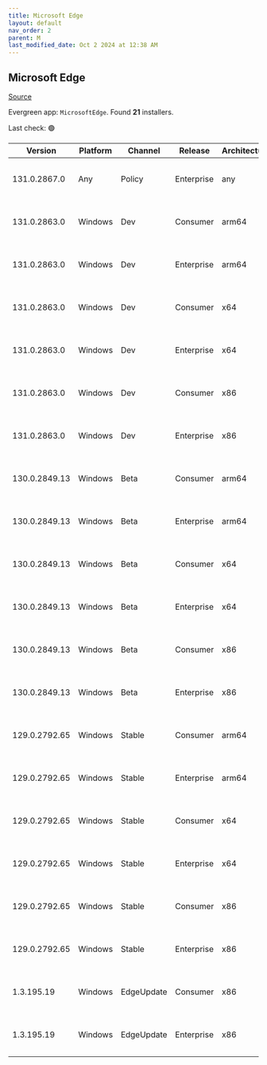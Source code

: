 ```yaml
---
title: Microsoft Edge
layout: default
nav_order: 2
parent: M
last_modified_date: Oct 2 2024 at 12:38 AM
---
```


## Microsoft Edge

[Source](https://www.microsoft.com/edge)

Evergreen app: `MicrosoftEdge`. Found **21** installers.

Last check: 🟢

| Version       | Platform | Channel    | Release    | Architecture | Hash                                                             | URI                                                                                                                                                                                                                                                                                                                      |
| ------------- | -------- | ---------- | ---------- | ------------ | ---------------------------------------------------------------- | ------------------------------------------------------------------------------------------------------------------------------------------------------------------------------------------------------------------------------------------------------------------------------------------------------------------------ |
| 131.0.2867.0  | Any      | Policy     | Enterprise | any          | 6622FE29B5F82C4DF865A076F4A347CD785CDC565499AFD4BC7A32356856CD01 | [https://msedge.sf.dl.delivery.mp.microsoft.com/filestreamingservice/files/c8c47852-7ef1-4a75-b44c-a4870fd9ee3d/MicrosoftEdgePolicyTemplates.cab](https://msedge.sf.dl.delivery.mp.microsoft.com/filestreamingservice/files/c8c47852-7ef1-4a75-b44c-a4870fd9ee3d/MicrosoftEdgePolicyTemplates.cab)                       |
| 131.0.2863.0  | Windows  | Dev        | Consumer   | arm64        | 686626D684315FB2F076C08BE270C3E4ADEA8E57EB25B5850008EA2198B71E85 | [https://msedge.sf.dl.delivery.mp.microsoft.com/filestreamingservice/files/ad23cfb2-768f-42d6-b0a3-9fbc68278ea4/MicrosoftEdgeDevEnterpriseARM64.msi](https://msedge.sf.dl.delivery.mp.microsoft.com/filestreamingservice/files/ad23cfb2-768f-42d6-b0a3-9fbc68278ea4/MicrosoftEdgeDevEnterpriseARM64.msi)                 |
| 131.0.2863.0  | Windows  | Dev        | Enterprise | arm64        | 686626D684315FB2F076C08BE270C3E4ADEA8E57EB25B5850008EA2198B71E85 | [https://msedge.sf.dl.delivery.mp.microsoft.com/filestreamingservice/files/ad23cfb2-768f-42d6-b0a3-9fbc68278ea4/MicrosoftEdgeDevEnterpriseARM64.msi](https://msedge.sf.dl.delivery.mp.microsoft.com/filestreamingservice/files/ad23cfb2-768f-42d6-b0a3-9fbc68278ea4/MicrosoftEdgeDevEnterpriseARM64.msi)                 |
| 131.0.2863.0  | Windows  | Dev        | Consumer   | x64          | 5188DA60F89AAA99CBB9D7A2F82427CDFD98045ABEC898DBCF06315AC89E94CB | [https://msedge.sf.dl.delivery.mp.microsoft.com/filestreamingservice/files/e0c5b9b2-418c-4894-a122-a249b025b44b/MicrosoftEdgeDevEnterpriseX64.msi](https://msedge.sf.dl.delivery.mp.microsoft.com/filestreamingservice/files/e0c5b9b2-418c-4894-a122-a249b025b44b/MicrosoftEdgeDevEnterpriseX64.msi)                     |
| 131.0.2863.0  | Windows  | Dev        | Enterprise | x64          | 5188DA60F89AAA99CBB9D7A2F82427CDFD98045ABEC898DBCF06315AC89E94CB | [https://msedge.sf.dl.delivery.mp.microsoft.com/filestreamingservice/files/e0c5b9b2-418c-4894-a122-a249b025b44b/MicrosoftEdgeDevEnterpriseX64.msi](https://msedge.sf.dl.delivery.mp.microsoft.com/filestreamingservice/files/e0c5b9b2-418c-4894-a122-a249b025b44b/MicrosoftEdgeDevEnterpriseX64.msi)                     |
| 131.0.2863.0  | Windows  | Dev        | Consumer   | x86          | 31043B0FFD85DA11EC850A741B42A4A43B5AB6AFE624FE1EB1DCAFDD16458400 | [https://msedge.sf.dl.delivery.mp.microsoft.com/filestreamingservice/files/c60b8bc6-1ed0-4c59-b532-188026402c31/MicrosoftEdgeDevEnterpriseX86.msi](https://msedge.sf.dl.delivery.mp.microsoft.com/filestreamingservice/files/c60b8bc6-1ed0-4c59-b532-188026402c31/MicrosoftEdgeDevEnterpriseX86.msi)                     |
| 131.0.2863.0  | Windows  | Dev        | Enterprise | x86          | 31043B0FFD85DA11EC850A741B42A4A43B5AB6AFE624FE1EB1DCAFDD16458400 | [https://msedge.sf.dl.delivery.mp.microsoft.com/filestreamingservice/files/c60b8bc6-1ed0-4c59-b532-188026402c31/MicrosoftEdgeDevEnterpriseX86.msi](https://msedge.sf.dl.delivery.mp.microsoft.com/filestreamingservice/files/c60b8bc6-1ed0-4c59-b532-188026402c31/MicrosoftEdgeDevEnterpriseX86.msi)                     |
| 130.0.2849.13 | Windows  | Beta       | Consumer   | arm64        | 6301F1F18495553267A4332DB3FDAF121AC6A0260057B24A335388F39E626C52 | [https://msedge.sf.dl.delivery.mp.microsoft.com/filestreamingservice/files/39d4e50b-9ede-4f96-96ca-3b6376f6fdc7/MicrosoftEdgeBetaEnterpriseARM64.msi](https://msedge.sf.dl.delivery.mp.microsoft.com/filestreamingservice/files/39d4e50b-9ede-4f96-96ca-3b6376f6fdc7/MicrosoftEdgeBetaEnterpriseARM64.msi)               |
| 130.0.2849.13 | Windows  | Beta       | Enterprise | arm64        | 6301F1F18495553267A4332DB3FDAF121AC6A0260057B24A335388F39E626C52 | [https://msedge.sf.dl.delivery.mp.microsoft.com/filestreamingservice/files/39d4e50b-9ede-4f96-96ca-3b6376f6fdc7/MicrosoftEdgeBetaEnterpriseARM64.msi](https://msedge.sf.dl.delivery.mp.microsoft.com/filestreamingservice/files/39d4e50b-9ede-4f96-96ca-3b6376f6fdc7/MicrosoftEdgeBetaEnterpriseARM64.msi)               |
| 130.0.2849.13 | Windows  | Beta       | Consumer   | x64          | 30F2A72B1C1BD6E6584030B911A7D9FAE326F4FEE2D7CA862862AE5B478195F5 | [https://msedge.sf.dl.delivery.mp.microsoft.com/filestreamingservice/files/238ec2f5-d87c-497a-aac4-17d2bd301415/MicrosoftEdgeBetaEnterpriseX64.msi](https://msedge.sf.dl.delivery.mp.microsoft.com/filestreamingservice/files/238ec2f5-d87c-497a-aac4-17d2bd301415/MicrosoftEdgeBetaEnterpriseX64.msi)                   |
| 130.0.2849.13 | Windows  | Beta       | Enterprise | x64          | 30F2A72B1C1BD6E6584030B911A7D9FAE326F4FEE2D7CA862862AE5B478195F5 | [https://msedge.sf.dl.delivery.mp.microsoft.com/filestreamingservice/files/238ec2f5-d87c-497a-aac4-17d2bd301415/MicrosoftEdgeBetaEnterpriseX64.msi](https://msedge.sf.dl.delivery.mp.microsoft.com/filestreamingservice/files/238ec2f5-d87c-497a-aac4-17d2bd301415/MicrosoftEdgeBetaEnterpriseX64.msi)                   |
| 130.0.2849.13 | Windows  | Beta       | Consumer   | x86          | A7BDBFF20E93854F18A34C187ABC2129B050BD010DF995F02EF67D122A40B25F | [https://msedge.sf.dl.delivery.mp.microsoft.com/filestreamingservice/files/c044e54a-8706-458d-9a8f-444641a159cb/MicrosoftEdgeBetaEnterpriseX86.msi](https://msedge.sf.dl.delivery.mp.microsoft.com/filestreamingservice/files/c044e54a-8706-458d-9a8f-444641a159cb/MicrosoftEdgeBetaEnterpriseX86.msi)                   |
| 130.0.2849.13 | Windows  | Beta       | Enterprise | x86          | A7BDBFF20E93854F18A34C187ABC2129B050BD010DF995F02EF67D122A40B25F | [https://msedge.sf.dl.delivery.mp.microsoft.com/filestreamingservice/files/c044e54a-8706-458d-9a8f-444641a159cb/MicrosoftEdgeBetaEnterpriseX86.msi](https://msedge.sf.dl.delivery.mp.microsoft.com/filestreamingservice/files/c044e54a-8706-458d-9a8f-444641a159cb/MicrosoftEdgeBetaEnterpriseX86.msi)                   |
| 129.0.2792.65 | Windows  | Stable     | Consumer   | arm64        | CC58901E13A42B61A2DF3CAE6FDEDC992646319B5EE0707C36ACE0D8379682E2 | [https://msedge.sf.dl.delivery.mp.microsoft.com/filestreamingservice/files/ac6a8a8a-d957-4da8-b476-fa4829391e4e/MicrosoftEdgeEnterpriseARM64.msi](https://msedge.sf.dl.delivery.mp.microsoft.com/filestreamingservice/files/ac6a8a8a-d957-4da8-b476-fa4829391e4e/MicrosoftEdgeEnterpriseARM64.msi)                       |
| 129.0.2792.65 | Windows  | Stable     | Enterprise | arm64        | CC58901E13A42B61A2DF3CAE6FDEDC992646319B5EE0707C36ACE0D8379682E2 | [https://msedge.sf.dl.delivery.mp.microsoft.com/filestreamingservice/files/ac6a8a8a-d957-4da8-b476-fa4829391e4e/MicrosoftEdgeEnterpriseARM64.msi](https://msedge.sf.dl.delivery.mp.microsoft.com/filestreamingservice/files/ac6a8a8a-d957-4da8-b476-fa4829391e4e/MicrosoftEdgeEnterpriseARM64.msi)                       |
| 129.0.2792.65 | Windows  | Stable     | Consumer   | x64          | 55245A17B792568B7C6778314826F018203162A7ABA87CFAECEAC19F79057C44 | [https://msedge.sf.dl.delivery.mp.microsoft.com/filestreamingservice/files/d9f1c9e9-d8d3-470a-8854-4ba1658cfcac/MicrosoftEdgeEnterpriseX64.msi](https://msedge.sf.dl.delivery.mp.microsoft.com/filestreamingservice/files/d9f1c9e9-d8d3-470a-8854-4ba1658cfcac/MicrosoftEdgeEnterpriseX64.msi)                           |
| 129.0.2792.65 | Windows  | Stable     | Enterprise | x64          | 55245A17B792568B7C6778314826F018203162A7ABA87CFAECEAC19F79057C44 | [https://msedge.sf.dl.delivery.mp.microsoft.com/filestreamingservice/files/d9f1c9e9-d8d3-470a-8854-4ba1658cfcac/MicrosoftEdgeEnterpriseX64.msi](https://msedge.sf.dl.delivery.mp.microsoft.com/filestreamingservice/files/d9f1c9e9-d8d3-470a-8854-4ba1658cfcac/MicrosoftEdgeEnterpriseX64.msi)                           |
| 129.0.2792.65 | Windows  | Stable     | Consumer   | x86          | F608007F9642989F4F7C3F6F42A50F6349B3EE4E58E5CB7339D2969629847561 | [https://msedge.sf.dl.delivery.mp.microsoft.com/filestreamingservice/files/e2cedbd8-d209-4859-998a-7caa1c361f27/MicrosoftEdgeEnterpriseX86.msi](https://msedge.sf.dl.delivery.mp.microsoft.com/filestreamingservice/files/e2cedbd8-d209-4859-998a-7caa1c361f27/MicrosoftEdgeEnterpriseX86.msi)                           |
| 129.0.2792.65 | Windows  | Stable     | Enterprise | x86          | F608007F9642989F4F7C3F6F42A50F6349B3EE4E58E5CB7339D2969629847561 | [https://msedge.sf.dl.delivery.mp.microsoft.com/filestreamingservice/files/e2cedbd8-d209-4859-998a-7caa1c361f27/MicrosoftEdgeEnterpriseX86.msi](https://msedge.sf.dl.delivery.mp.microsoft.com/filestreamingservice/files/e2cedbd8-d209-4859-998a-7caa1c361f27/MicrosoftEdgeEnterpriseX86.msi)                           |
| 1.3.195.19    | Windows  | EdgeUpdate | Consumer   | x86          | 07F829C35F0FA4B2352B947CA0764093E0A06EBC8EB759DC912360EC69D5EE07 | [https://msedge.sf.dl.delivery.mp.microsoft.com/filestreamingservice/files/ae5873a7-256b-4ecf-a5dd-38ed33f0fece/MicrosoftEdgeUpdateSetup_X86_1.3.195.19.exe](https://msedge.sf.dl.delivery.mp.microsoft.com/filestreamingservice/files/ae5873a7-256b-4ecf-a5dd-38ed33f0fece/MicrosoftEdgeUpdateSetup_X86_1.3.195.19.exe) |
| 1.3.195.19    | Windows  | EdgeUpdate | Enterprise | x86          | 07F829C35F0FA4B2352B947CA0764093E0A06EBC8EB759DC912360EC69D5EE07 | [https://msedge.sf.dl.delivery.mp.microsoft.com/filestreamingservice/files/ae5873a7-256b-4ecf-a5dd-38ed33f0fece/MicrosoftEdgeUpdateSetup_X86_1.3.195.19.exe](https://msedge.sf.dl.delivery.mp.microsoft.com/filestreamingservice/files/ae5873a7-256b-4ecf-a5dd-38ed33f0fece/MicrosoftEdgeUpdateSetup_X86_1.3.195.19.exe) |
